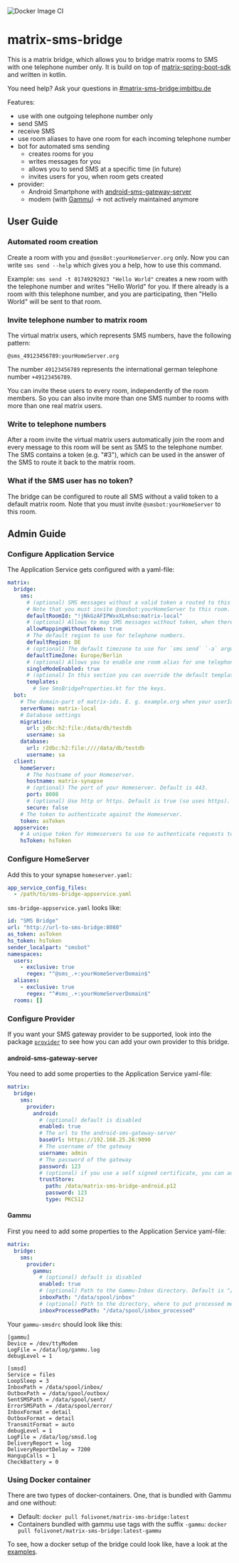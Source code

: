 ![Docker Image CI](https://github.com/benkuly/matrix-sms-bridge/workflows/Docker%20Image%20CI/badge.svg)
# matrix-sms-bridge

This is a matrix bridge, which allows you to bridge matrix rooms to SMS with one telephone number only. It is build on top of [matrix-spring-boot-sdk](https://github.com/benkuly/matrix-spring-boot-sdk) and written in kotlin.

You need help? Ask your questions in [#matrix-sms-bridge:imbitbu.de](https://matrix.to/#/#matrix-sms-bridge:imbitbu.de)

Features:
* use with one outgoing telephone number only
* send SMS
* receive SMS
* use room aliases to have one room for each incoming telephone number
* bot for automated sms sending
    * creates rooms for you
    * writes messages for you
    * allows you to send SMS at a specific time (in future)
    * invites users for you, when room gets created
* provider:
    * Android Smartphone with [android-sms-gateway-server](https://github.com/RebekkaMa/android-sms-gateway-server)
    * modem (with [Gammu](https://github.com/gammu/gammu)) -> not actively maintained anymore

## User Guide
### Automated room creation
Create a room with you and `@smsBot:yourHomeServer.org` only. Now you can write `sms send --help` which gives you a help, how to use this command.

Example: `sms send -t 01749292923 "Hello World"` creates a new room with the telephone number and writes "Hello World" for you. If there already is a room with this telephone number, and you are participating, then "Hello World" will be sent to that room.

### Invite telephone number to matrix room
The virtual matrix users, which represents SMS numbers, have the following pattern:
```text
@sms_49123456789:yourHomeServer.org
``` 
The number `49123456789` represents the international german telephone number `+49123456789`.

You can invite these users to every room, independently of the room members. So you can also invite more than one SMS number to rooms with more than one real matrix users.

### Write to telephone numbers
After a room invite the virtual matrix users automatically join the room and every message to this room will be sent as SMS to the telephone number. The SMS contains a token (e.g. "#3"), which can be used in the answer of the SMS to route it back to the matrix room.

### What if the SMS user has no token?
The bridge can be configured to route all SMS without a valid token to a default matrix room. Note that you must invite `@smsbot:yourHomeServer` to this room.

## Admin Guide
### Configure Application Service
The Application Service gets configured with a yaml-file:
```yaml
matrix:
  bridge:
    sms:
      # (optional) SMS messages without a valid token a routed to this room.
      # Note that you must invite @smsbot:yourHomeServer to this room.
      defaultRoomId: "!jNkGzAFIPWxxXLmhso:matrix-local"
      # (optional) Allows to map SMS messages without token, when there is only one room with this number. Default is true.
      allowMappingWithoutToken: true
      # The default region to use for telephone numbers.
      defaultRegion: DE
      # (optional) The default timezone to use for `sms send` `-a` argument
      defaultTimeZone: Europe/Berlin
      # (optional) Allows you to enable one room alias for one telephone number. Default is false.
      singleModeEnabled: true
      # (optional) In this section you can override the default templates.
      templates:
        # See SmsBridgeProperties.kt for the keys.
  bot:
    # The domain-part of matrix-ids. E. g. example.org when your userIds look like @unicorn:example.org
    serverName: matrix-local
    # Database settings
    migration:
      url: jdbc:h2:file:/data/db/testdb
      username: sa
    database:
      url: r2dbc:h2:file:////data/db/testdb
      username: sa
  client:
    homeServer:
      # The hostname of your Homeserver.
      hostname: matrix-synapse
      # (optional) The port of your Homeserver. Default is 443.
      port: 8008
      # (optional) Use http or https. Default is true (so uses https).
      secure: false
    # The token to authenticate against the Homeserver.
    token: asToken
  appservice:
    # A unique token for Homeservers to use to authenticate requests to this application service.
    hsToken: hsToken
```

### Configure HomeServer
Add this to your synapse `homeserver.yaml`:
```yaml
app_service_config_files:
  - /path/to/sms-bridge-appservice.yaml
```

`sms-bridge-appservice.yaml` looks like:
```yaml
id: "SMS Bridge"
url: "http://url-to-sms-bridge:8080"
as_token: asToken
hs_token: hsToken
sender_localpart: "smsbot"
namespaces:
  users:
    - exclusive: true
      regex: "^@sms_.+:yourHomeServerDomain$"
  aliases:
    - exclusive: true
      regex: "^#sms_.+:yourHomeServerDomain$"
  rooms: []
```

### Configure Provider
If you want your SMS gateway provider to be supported, look into the package [`provider`](./src/main/kotlin/net/folivo/matrix/bridge/sms/provider) to see how you can add your own provider to this bridge.

#### android-sms-gateway-server
You need to add some properties to the Application Service yaml-file:
```yaml
matrix:
  bridge:
    sms:
      provider:
        android:
          # (optional) default is disabled
          enabled: true
          # The url to the android-sms-gateway-server
          baseUrl: https://192.168.25.26:9090
          # The username of the gateway
          username: admin
          # The password of the gateway
          password: 123
          # (optional) if you use a self signed certificate, you can add the public key here
          trustStore:
            path: /data/matrix-sms-bridge-android.p12
            password: 123
            type: PKCS12
```

#### Gammu
First you need to add some properties to the Application Service yaml-file:
```yaml
matrix:
  bridge:
    sms:
      provider:
        gammu:
          # (optional) default is disabled
          enabled: true
          # (optional) Path to the Gammu-Inbox directory. Default is "/data/spool/inbox".
          inboxPath: "/data/spool/inbox"
          # (optional) Path to the directory, where to put processed messages. Default is "/data/spool/inbox_processed".
          inboxProcessedPath: "/data/spool/inbox_processed"
```

Your `gammu-smsdrc` should look like this:
```text
[gammu]
Device = /dev/ttyModem
LogFile = /data/log/gammu.log
debugLevel = 1

[smsd]
Service = files
LoopSleep = 3
InboxPath = /data/spool/inbox/
OutboxPath = /data/spool/outbox/
SentSMSPath = /data/spool/sent/
ErrorSMSPath = /data/spool/error/
InboxFormat = detail
OutboxFormat = detail
TransmitFormat = auto
debugLevel = 1
LogFile = /data/log/smsd.log
DeliveryReport = log
DeliveryReportDelay = 7200
HangupCalls = 1
CheckBattery = 0
```

### Using Docker container
There are two types of docker-containers. One, that is bundled with Gammu and one without:

* Default: `docker pull folivonet/matrix-sms-bridge:latest`
* Containers bundled with gammu use tags with the suffix `-gammu`: `docker pull folivonet/matrix-sms-bridge:latest-gammu`

To see, how a docker setup of the bridge could look like, have a look at the [examples](./examples).
